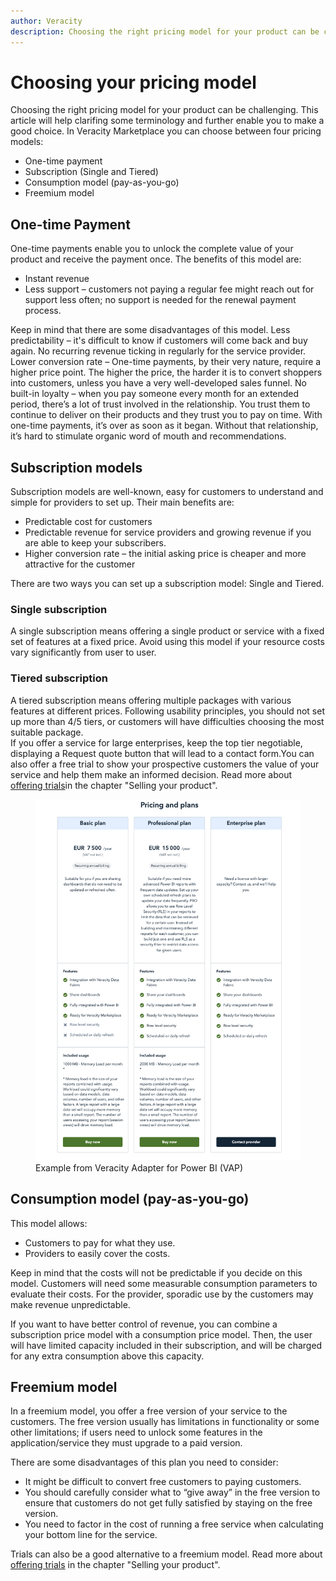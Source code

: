 ```yaml
---
author: Veracity
description: Choosing the right pricing model for your product can be challenging. Here we introduce some of the most common ones.
---
```

# Choosing your pricing model
Choosing the right pricing model for your product can be challenging. This article will help clarifing some terminology and further enable you to make a good choice. In Veracity Marketplace you can choose between four pricing models:
* One-time payment  
* Subscription (Single and Tiered)
* Consumption model (pay-as-you-go)
* Freemium model


## One-time Payment
One-time payments enable you to unlock the complete value of your product and receive the payment once. The benefits of this model are: 
* Instant revenue 
* Less support – customers not paying a regular fee might reach out for support less often; no support is needed for the renewal payment process. 

Keep in mind that there are some disadvantages of this model.
Less predictability – it's difficult to know if customers will come back and buy again. No recurring revenue ticking in regularly for the service provider. 
Lower conversion rate – One-time payments, by their very nature, require a higher price point. The higher the price, the harder it is to convert shoppers into customers, unless you have a very well-developed sales funnel. 
No built-in loyalty – when you pay someone every month for an extended period, there’s a lot of trust involved in the relationship. You trust them to continue to deliver on their products and they trust you to pay on time. With one-time payments, it’s over as soon as it began. Without that relationship, it’s hard to stimulate organic word of mouth and recommendations. 

## Subscription models
Subscription models are well-known, easy for customers to understand and simple for providers to set up. Their main benefits are: 
* Predictable cost for customers 
* Predictable revenue for service providers and growing revenue  if you are able to keep your subscribers.  
* Higher conversion rate – the initial asking price is cheaper and more attractive for the customer 

There are two ways you can set up a subscription model: Single and Tiered.

### Single subscription 
A single subscription means offering a single product or service with a fixed set of features at a fixed price. Avoid using this model if your resource costs vary significantly from user to user.

### Tiered subscription 
A tiered subscription means offering multiple packages with various features at different prices. Following usability principles, you should not set up more than 4/5 tiers, or customers will have difficulties choosing the most suitable package.  
If you offer a service for large enterprises, keep the top tier negotiable, displaying a Request quote button that will lead to a contact form.You can also offer a free trial to show your prospective customers the value of your service and help them make an informed decision. Read more about [offering trials](paidservices.md)​ in the chapter "Selling your product". 

<figure>
	<img src="assets/subscription-tier.png"/>
	<figcaption>Example from Veracity Adapter for Power BI (VAP)​</figcaption>
</figure>

## Consumption model (pay-as-you-go)​
This model allows:
* Customers to pay for what they use.
* Providers to easily cover the costs.

Keep in mind that the costs will not be predictable if you decide on this model. Customers will need some measurable consumption parameters to evaluate their costs. For the provider, sporadic use by the customers may make revenue unpredictable.

If you want to have better control of revenue, you can combine a subscription price model with a consumption price model. Then, the user will have limited capacity included in their subscription, and will be charged for any extra consumption above this capacity.

## Freemium model​ 
In a freemium model, you offer a free version of your service to the customers. The free version usually has limitations in functionality or some other limitations; if users need to unlock some features in the application/service they must upgrade to a paid version.  

There are some disadvantages of this plan you need to consider:
* It might be difficult to convert free customers to paying customers. 
* You should carefully consider what to “give away” in the free version to ensure that customers do not get fully satisfied by staying on the free version. 
* You need to factor in the cost of running a free service when calculating your bottom line for the service. 

Trials can also be a good alternative to a freemium model. Read more about [offering trials](paidservices.md)​ in the chapter "Selling your product". 